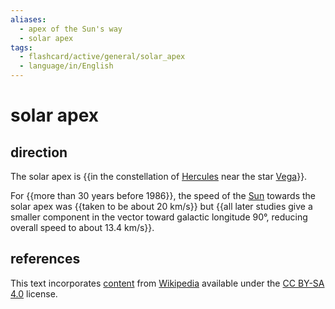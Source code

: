 ```yaml
---
aliases:
  - apex of the Sun's way
  - solar apex
tags:
  - flashcard/active/general/solar_apex
  - language/in/English
---
```


# solar apex

## direction

The solar apex is {{in the constellation of [Hercules](Hercules%20(constellation).md) near the star [Vega](Vega.md)}}. <!--SR:!2024-08-21,38,290-->

For {{more than 30 years before 1986}}, the speed of the [Sun](Sun.md) towards the solar apex was {{taken to be about 20 km/s}} but {{all later studies give a smaller component in the vector toward galactic longitude 90°, reducing overall speed to about 13.4 km/s}}. <!--SR:!2024-11-03,83,270!2024-08-26,43,290!2024-10-12,67,270-->

## references

This text incorporates [content](https://en.wikipedia.org/wiki/solar_apex) from [Wikipedia](Wikipedia.md) available under the [CC BY-SA 4.0](https://creativecommons.org/licenses/by-sa/4.0/) license.

